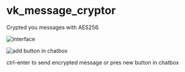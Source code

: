 # vk_message_cryptor
Crypted you messages with AES256.

![Interface](http://akych.libgear.ru/6871_browser_08-09-20_191a206949.png)

![add button in chatbox](http://akych.libgear.ru/6871_browser_08-09-20_191a206949.png)

ctrl-enter to send encrypted message or pres new button in chatbox
